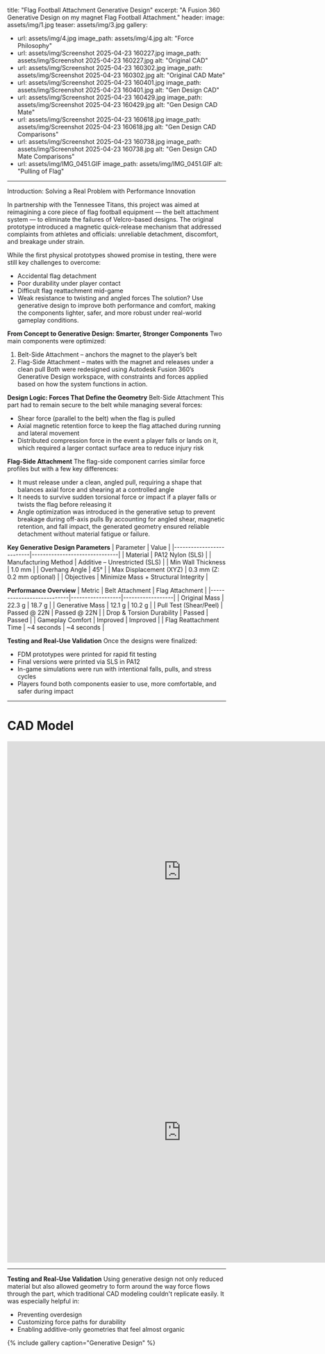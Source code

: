 title: "Flag Football Attachment Generative Design"
excerpt: "A Fusion 360 Generative Design on my magnet Flag Football Attachment."
header:
  image: assets/img/1.jpg
  teaser: assets/img/3.jpg
gallery:
  - url: assets/img/4.jpg
    image_path: assets/img/4.jpg
    alt: "Force Philosophy"
  - url: assets/img/Screenshot 2025-04-23 160227.jpg
    image_path: assets/img/Screenshot 2025-04-23 160227.jpg
    alt: "Original CAD"
  - url: assets/img/Screenshot 2025-04-23 160302.jpg
    image_path: assets/img/Screenshot 2025-04-23 160302.jpg
    alt: "Original CAD Mate"
  - url: assets/img/Screenshot 2025-04-23 160401.jpg
    image_path: assets/img/Screenshot 2025-04-23 160401.jpg
    alt: "Gen Design CAD"
  - url: assets/img/Screenshot 2025-04-23 160429.jpg
    image_path: assets/img/Screenshot 2025-04-23 160429.jpg
    alt: "Gen Design CAD Mate"
  - url: assets/img/Screenshot 2025-04-23 160618.jpg
    image_path: assets/img/Screenshot 2025-04-23 160618.jpg
    alt: "Gen Design CAD Comparisons"
  - url: assets/img/Screenshot 2025-04-23 160738.jpg
    image_path: assets/img/Screenshot 2025-04-23 160738.jpg
    alt: "Gen Design CAD Mate Comparisons"
  - url: assets/img/IMG_0451.GIF
    image_path: assets/img/IMG_0451.GIF
    alt: "Pulling of Flag"

---

Introduction: Solving a Real Problem with Performance Innovation

In partnership with the Tennessee Titans, this project was aimed at reimagining a core piece of flag football equipment — the belt attachment system — to eliminate the failures of Velcro-based designs. The original prototype introduced a magnetic quick-release mechanism that addressed complaints from athletes and officials: unreliable detachment, discomfort, and breakage under strain.

While the first physical prototypes showed promise in testing, there were still key challenges to overcome:
* Accidental flag detachment
* Poor durability under player contact
* Difficult flag reattachment mid-game
* Weak resistance to twisting and angled forces
The solution? Use generative design to improve both performance and comfort, making the components lighter, safer, and more robust under real-world gameplay conditions.

**From Concept to Generative Design: Smarter, Stronger Components**
Two main components were optimized:
1. Belt-Side Attachment – anchors the magnet to the player’s belt
2. Flag-Side Attachment – mates with the magnet and releases under a clean pull
Both were redesigned using Autodesk Fusion 360’s Generative Design workspace, with constraints and forces applied based on how the system functions in action.

**Design Logic: Forces That Define the Geometry**
Belt-Side Attachment
This part had to remain secure to the belt while managing several forces:
* Shear force (parallel to the belt) when the flag is pulled
* Axial magnetic retention force to keep the flag attached during running and lateral movement
* Distributed compression force in the event a player falls or lands on it, which required a larger contact surface area to reduce injury risk

**Flag-Side Attachment**
The flag-side component carries similar force profiles but with a few key differences:
* It must release under a clean, angled pull, requiring a shape that balances axial force and shearing at a controlled angle
* It needs to survive sudden torsional force or impact if a player falls or twists the flag before releasing it
* Angle optimization was introduced in the generative setup to prevent breakage during off-axis pulls
By accounting for angled shear, magnetic retention, and fall impact, the generated geometry ensured reliable detachment without material fatigue or failure.

**Key Generative Design Parameters**
| Parameter                | Value                         |
|--------------------------|-------------------------------|
| Material                 | PA12 Nylon (SLS)              |
| Manufacturing Method     | Additive – Unrestricted (SLS) |
| Min Wall Thickness       | 1.0 mm                        |
| Overhang Angle           | 45°                           |
| Max Displacement (XYZ)   | 0.3 mm (Z: 0.2 mm optional)   |
| Objectives               | Minimize Mass + Structural Integrity |

**Performance Overview**
| Metric                    | Belt Attachment | Flag Attachment |
|---------------------------|------------------|------------------|
| Original Mass             | 22.3 g           | 18.7 g           |
| Generative Mass           | 12.1 g           | 10.2 g           |
| Pull Test (Shear/Peel)    | Passed @ 22N     | Passed @ 22N     |
| Drop & Torsion Durability | Passed           | Passed           |
| Gameplay Comfort          | Improved         | Improved         |
| Flag Reattachment Time    | ~4 seconds       | ~4 seconds       |

**Testing and Real-Use Validation**
Once the designs were finalized:
* FDM prototypes were printed for rapid fit testing
* Final versions were printed via SLS in PA12
* In-game simulations were run with intentional falls, pulls, and stress cycles
* Players found both components easier to use, more comfortable, and safer during impact
---

# CAD Model

<iframe src="https://a360.co/4lKqQu6" width="800" height="600" allowfullscreen="true" webkitallowfullscreen="true" mozallowfullscreen="true" frameborder="0"></iframe>

<iframe src="https://a360.co/4cm0aLU" width="800" height="600" allowfullscreen="true" webkitallowfullscreen="true" mozallowfullscreen="true" frameborder="0"></iframe>

---

**Testing and Real-Use Validation**
Using generative design not only reduced material but also allowed geometry to form around the way force flows through the part, which traditional CAD modeling couldn't replicate easily. It was especially helpful in: 
* Preventing overdesign
* Customizing force paths for durability
* Enabling additive-only geometries that feel almost organic


{% include gallery caption="Generative Design" %}

